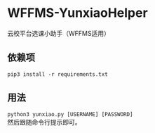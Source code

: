 # WFFMS-YunxiaoHelper
云校平台选课小助手（WFFMS适用）  

## 依赖项
`pip3 install -r requirements.txt`

## 用法
`python3 yunxiao.py [USERNAME] [PASSWORD]`  
然后跟随命令行提示即可。  
  
